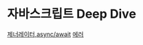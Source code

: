 # 자바스크립트 Deep Dive
[제너레이터,async/await](https://github.com/dnrgus1127/TIL/blob/main/Deep%20Dive/%EB%B9%84%EB%8F%99%EA%B8%B0-%EC%A0%9C%EB%84%88%EB%A0%88%EC%9D%B4%ED%84%B0~async%5Cawait.md)
[에러](https://github.com/dnrgus1127/TIL/blob/main/Deep%20Dive/%EC%97%90%EB%9F%AC.md)

